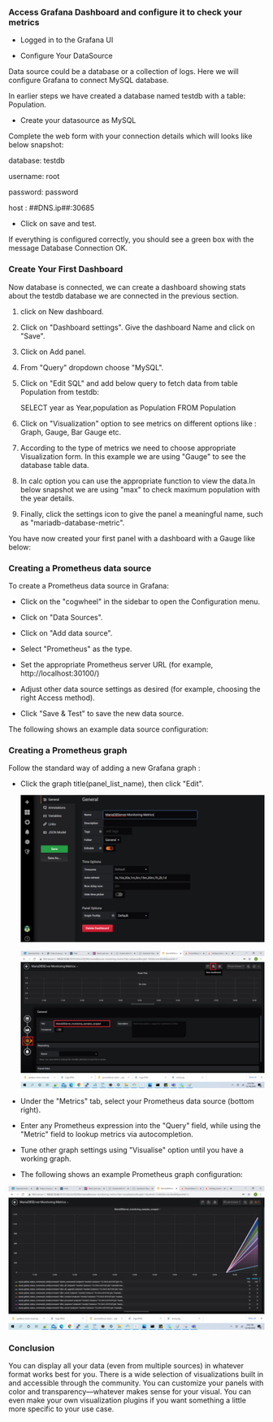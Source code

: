 
### Access Grafana Dashboard and configure it to check your metrics

- Logged in to the Grafana UI 

- Configure Your DataSource

Data source could be a database or a collection of logs. 
Here we will configure Grafana to connect MySQL database.

In earlier steps we have created a database named testdb with a table: Population.

- Create your datasource as MySQL

 Complete the web form with your connection details which will looks like below snapshot:
 
 database: testdb
 
 username: root
 
 password: password
 
 host : ##DNS.ip##:30685 

- Click on save and test. 

If everything is configured correctly, you should see a green box with the message Database Connection OK.



### Create Your First Dashboard

Now database is connected, we can create a dashboard showing stats about the testdb database we are connected in the previous section.

1. click on New dashboard.

2. Click on "Dashboard settings". Give the dashboard Name and click on "Save".

3. Click on Add panel.

4. From "Query" dropdown choose "MySQL".

5. Click on "Edit SQL" and add below query to fetch data from table Population from testdb:
   
   SELECT
     year as Year,population as Population
   FROM Population


6. Click on "Visualization" option to see metrics on different options like : Graph, Gauge, Bar Gauge etc.

7. According to the type of metrics we need to choose appropriate Visualization form. In this example we are using "Gauge" to see the database table data.

8. In calc option you can use the appropriate function to view the data.In below snapshot we are using "max" to check maximum population with the year details.

9. Finally, click the settings icon to give the panel a meaningful name, such as "mariadb-database-metric". 


You have now created your first panel with a dashboard with a Gauge like below:




### Creating a Prometheus data source

To create a Prometheus data source in Grafana:

- Click on the "cogwheel" in the sidebar to open the Configuration menu.

- Click on "Data Sources".

- Click on "Add data source".

- Select "Prometheus" as the type.

- Set the appropriate Prometheus server URL (for example, http://localhost:30100/)

-  Adjust other data source settings as desired (for example, choosing the right Access method).

- Click "Save & Test" to save the new data source.
  
The following shows an example data source configuration:




###  Creating a Prometheus graph

Follow the standard way of adding a new Grafana graph :

-  Click the graph title(panel_list_name), then click "Edit".

   
   ![](_images/Dashboard-name-setting.png)
   
   
   ![](_images/panel_list_name.png)

- Under the "Metrics" tab, select your Prometheus data source (bottom right).


- Enter any Prometheus expression into the "Query" field, while using the "Metric" field to lookup metrics via autocompletion.


- Tune other graph settings using "Visualise" option until you have a working graph.


- The following shows an example Prometheus graph configuration:

![](_images/metric-for-global-status-commands-total.png)


### Conclusion 
You can display all your data (even from multiple sources) in whatever format works best for you. There is a wide selection of visualizations built in and accessible through the community. You can customize your panels with color and transparency—whatever makes sense for your visual. You can even make your own visualization plugins if you want something a little more specific to your use case.

